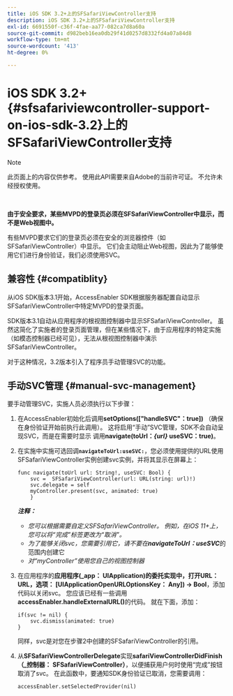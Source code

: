 ```yaml
---
title: iOS SDK 3.2+上的SFSafariViewController支持
description: iOS SDK 3.2+上的SFSafariViewController支持
exl-id: 6691550f-c36f-4fae-aa77-082ca7d8a60a
source-git-commit: d982beb16ea0db29f41d0257d8332fd4a07a84d8
workflow-type: tm+mt
source-wordcount: '413'
ht-degree: 0%

---
```


# iOS SDK 3.2+ {#sfsafariviewcontroller-support-on-ios-sdk-3.2}上的SFSafariViewController支持

>[!NOTE]
>
>此页面上的内容仅供参考。 使用此API需要来自Adobe的当前许可证。 不允许未经授权使用。

</br>


**由于安全要求，某些MVPD的登录页必须在SFSafariViewController中显示，而不是Web视图中。**

有些MVPD要求它们的登录页必须在安全的浏览器控件（如SFSafariViewController）中显示。 它们会主动阻止Web视图，因此为了能够使用它们进行身份验证，我们必须使用SVC。

## 兼容性 {#compatiblity}

从iOS SDK版本3.1开始，AccessEnabler SDK根据服务器配置自动显示SFSafariViewController中特定MVPD的登录页面。

SDK版本3.1自动从应用程序的根视图控制器中显示SFSafariViewController。 虽然这简化了实施者的登录页面管理，但在某些情况下，由于应用程序的特定实施（如模态控制器已经可见），无法从根视图控制器中演示SFSafariViewController。

对于这种情况，3.2版本引入了程序员手动管理SVC的功能。

## 手动SVC管理 {#manual-svc-management}

要手动管理SVC，实施人员必须执行以下步骤：


1. 在AccessEnabler初始化后调用&#x200B;**setOptions([&quot;handleSVC&quot;：true])** （确保在身份验证开始前执行此调用）。 这将启用“手动”SVC管理，SDK不会自动呈现SVC，而是在需要时显示     调用&#x200B;**navigate(toUrl：*{url}* useSVC：true)**。

1. 在实施中实施可选回调&#x200B;**`navigateToUrl:useSVC:`**，您必须使用提供的URL使用SFSafariViewController实例创建svc实例，并将其显示在屏幕上：

   ```obj-c
   func navigate(toUrl url: String!, useSVC: Bool) {
       svc =  SFSafariViewController(url: URL(string: url)!)
       svc.delegate = self
       myController.present(svc, animated: true)
       }
   ```

   ***注释：***

   - *您可以根据需要自定义SFSafariViewController。 例如，在iOS 11+上，您可以将“完成”标签更改为“取消”。*
   - *为了能够关闭svc，您需要引用它，请不要在&#x200B;**navigateToUrl：useSVC***的范围内创建它
   - *对“myController”使用您自己的视图控制器*


1. 在应用程序的&#x200B;**应用程序(\_app： UIApplication)的委托实现中，打开URL： URL，选项： \[UIApplicationOpenURLOptionsKey： Any\]) -\> Bool**，添加代码以关闭svc。 您应该已经有一些调用&#x200B;**accessEnabler.handleExternalURL()**&#x200B;的代码。 就在下面，添加：

   ```obj-c
   if(svc != nil) {
       svc.dismiss(animated: true)
   }
   ```

   同样，svc是对您在步骤2中创建的SFSafariViewController的引用。


1. 从&#x200B;**SFSafariViewControllerDelegate**&#x200B;实现&#x200B;**safariViewControllerDidFinish（\_控制器： SFSafariViewController）**，以便捕获用户何时使用“完成”按钮取消了svc。 在此函数中，要通知SDK身份验证已取消，您需要调用：

   ```obj-c
   accessEnabler.setSelectedProvider(nil)
   ```
